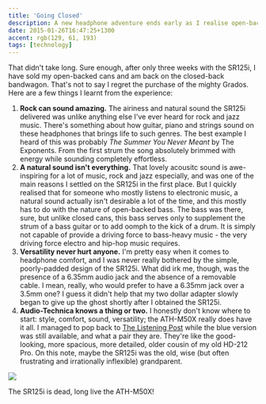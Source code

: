 ```yaml
---
title: 'Going Closed'
description: A new headphone adventure ends early as I realise open-back headphones aren't perfect
date: 2015-01-26T16:47:25+1300
accent: rgb(129, 61, 193)
tags: [technology]
---
```


That didn't take long. Sure enough, after only three weeks with the SR125i, I have sold my open-backed cans and am back on the closed-back bandwagon. That's not to say I regret the purchase of the mighty Grados. Here are a few things I learnt from the experience:

1. **Rock can sound amazing.** The airiness and natural sound the SR125i delivered was unlike anything else I've ever heard for rock and jazz music. There's something about how guitar, piano and strings sound on these headphones that brings life to such genres. The best example I heard of this was probably _The Summer You Never Meant_ by The Exponents. From the first strum the song absolutely brimmed with energy while sounding completely effortless.
1. **A natural sound isn't everything.** That lovely acousitc sound is awe-inspiring for a lot of music, rock and jazz especially, and was one of the main reasons I settled on the SR125i in the first place. But I quickly realised that for someone who mostly listens to electronic music, a natural sound actually isn't desirable a lot of the time, and this mostly has to do with the nature of open-backed bass. The bass was there, sure, but unlike closed cans, this bass serves only to supplement the strum of a bass guitar or to add oomph to the kick of a drum. It is simply not capable of provide a driving force to bass-heavy music - the very driving force electro and hip-hop music requires.
1. **Versatility never hurt anyone.** I'm pretty easy when it comes to headphone comfort, and I was never really bothered by the simple, poorly-padded design of the SR125i. What did irk me, though, was the presence of a 6.35mm audio jack and the absence of a removable cable. I mean, really, who would prefer to have a 6.35mm jack over a 3.5mm one? I guess it didn't help that my two dollar adapter slowly began to give up the ghost shortly after I obtained the SR125i.
1. **Audio-Technica knows a thing or two.** I honestly don't know where to start: style, comfort, sound, versatility; the ATH-M50X really does have it all. I managed to pop back to [The Listening Post][tlp] while the blue version was still available, and what a pair they are. They're like the good-looking, more spacious, more detailed, older cousin of my old HD-212 Pro. On this note, maybe the SR125i was the old, wise (but often frustrating and irrationally inflexible) grandparent.

![][headphones]

The SR125i is dead, long live the ATH-M50X!

[tlp]: http://wellington.listeningpost.co.nz/
[headphones]: ./ath.jpg
